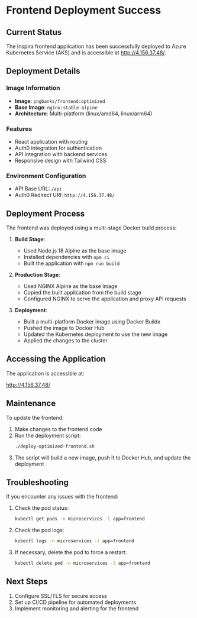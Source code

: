 # Frontend Deployment Success

## Current Status

The Inspira frontend application has been successfully deployed to Azure Kubernetes Service (AKS) and is accessible at http://4.156.37.48/.

## Deployment Details

### Image Information

- **Image**: `pngbanks/frontend:optimized`
- **Base Image**: `nginx:stable-alpine`
- **Architecture**: Multi-platform (linux/amd64, linux/arm64)

### Features

- React application with routing
- Auth0 integration for authentication
- API integration with backend services
- Responsive design with Tailwind CSS

### Environment Configuration

- API Base URL: `/api`
- Auth0 Redirect URI: `http://4.156.37.48/`

## Deployment Process

The frontend was deployed using a multi-stage Docker build process:

1. **Build Stage**:
   - Used Node.js 18 Alpine as the base image
   - Installed dependencies with `npm ci`
   - Built the application with `npm run build`

2. **Production Stage**:
   - Used NGINX Alpine as the base image
   - Copied the built application from the build stage
   - Configured NGINX to serve the application and proxy API requests

3. **Deployment**:
   - Built a multi-platform Docker image using Docker Buildx
   - Pushed the image to Docker Hub
   - Updated the Kubernetes deployment to use the new image
   - Applied the changes to the cluster

## Accessing the Application

The application is accessible at:

http://4.156.37.48/

## Maintenance

To update the frontend:

1. Make changes to the frontend code
2. Run the deployment script:
   ```bash
   ./deploy-optimized-frontend.sh
   ```
3. The script will build a new image, push it to Docker Hub, and update the deployment

## Troubleshooting

If you encounter any issues with the frontend:

1. Check the pod status:
   ```bash
   kubectl get pods -n microservices -l app=frontend
   ```

2. Check the pod logs:
   ```bash
   kubectl logs -n microservices -l app=frontend
   ```

3. If necessary, delete the pod to force a restart:
   ```bash
   kubectl delete pod -n microservices -l app=frontend
   ```

## Next Steps

1. Configure SSL/TLS for secure access
2. Set up CI/CD pipeline for automated deployments
3. Implement monitoring and alerting for the frontend 